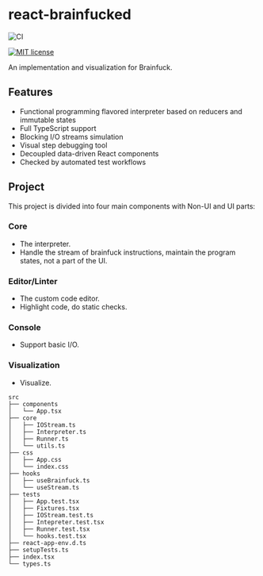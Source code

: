 # react-brainfucked

![CI](https://github.com/PIG208/react-brainfucked/actions/workflows/ci.yml/badge.svg)

[![MIT license](https://img.shields.io/badge/License-MIT-blue.svg)](https://lbesson.mit-license.org/)

An implementation and visualization for Brainfuck.

## Features

- Functional programming flavored interpreter based on reducers and immutable states
- Full TypeScript support
- Blocking I/O streams simulation
- Visual step debugging tool
- Decoupled data-driven React components
- Checked by automated test workflows

## Project

This project is divided into four main components with Non-UI and UI parts:

### Core
- The interpreter.
- Handle the stream of brainfuck instructions, maintain the program states, not a part of the UI.

### Editor/Linter
- The custom code editor.
- Highlight code, do static checks.

### Console
- Support basic I/O.

### Visualization
- Visualize.

```
src
├── components
│   └── App.tsx
├── core
│   ├── IOStream.ts
│   ├── Interpreter.ts
│   ├── Runner.ts
│   └── utils.ts
├── css
│   ├── App.css
│   └── index.css
├── hooks
│   ├── useBrainfuck.ts
│   └── useStream.ts
├── tests
│   ├── App.test.tsx
│   ├── Fixtures.tsx
│   ├── IOStream.test.ts
│   ├── Intepreter.test.tsx
│   ├── Runner.test.tsx
│   └── hooks.test.tsx
├── react-app-env.d.ts
├── setupTests.ts
├── index.tsx
└── types.ts
```
